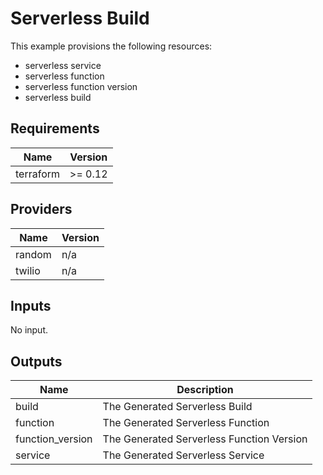 # Serverless Build

This example provisions the following resources:

- serverless service
- serverless function
- serverless function version
- serverless build

## Requirements

| Name      | Version |
| --------- | ------- |
| terraform | >= 0.12 |

## Providers

| Name   | Version |
| ------ | ------- |
| random | n/a     |
| twilio | n/a     |

## Inputs

No input.

## Outputs

| Name             | Description                               |
| ---------------- | ----------------------------------------- |
| build            | The Generated Serverless Build            |
| function         | The Generated Serverless Function         |
| function_version | The Generated Serverless Function Version |
| service          | The Generated Serverless Service          |
